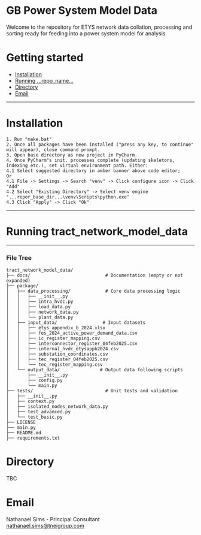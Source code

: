 GB Power System Model Data
========================

Welcome to the repository for ETYS network data collation, processing and sorting ready for feeding into a power system model for analysis.

Getting started 
=============================


- [Installation](#Installation)
- [Running ...repo_name...](#Running...repo_name...)
- [Directory](#Directory)
- [Email](#Email)

----------------------------------

# Installation
`1. Run "make.bat"`\
`2. Once all packages have been installed ("press any key, to continue" will appear), close command prompt.`\
`3. Open base directory as new project in PyCharm.`\
`4. Once PyCharm"s init. processes complete (updating skeletons, indexing etc.), set virtual environment path. Either:`\
`4.1 Select suggested directory in amber banner above code editor;`\
`Or `\
`4.1 File -> Settings -> Search "venv" -> Click configure icon -> Click "Add"`\
`4.2 Select "Existing Directory" -> Select venv engine "...repor_base_dir...\venv\Scripts\python.exe"`\
`4.3 Click "Apply" -> Click "Ok"`

----------------------------------

# Running tract_network_model_data

----------------------------------

### File Tree

```
tract_network_model_data/
├── docs/                            # Documentation (empty or not expanded)
├── package/
│   ├── data_processing/             # Core data processing logic
│   │   ├── __init__.py
│   │   ├── intra_hvdc.py
│   │   ├── load_data.py
│   │   ├── network_data.py
│   │   └── plant_data.py
│   ├── input_data/                 # Input datasets
│   │   ├── etys_appendix_b_2024.xlsx
│   │   ├── fes_2024_active_power_demand_data.csv
│   │   ├── ic_register_mapping.csv
│   │   ├── interconnector_register_04feb2025.csv
│   │   ├── internal_hvdc_etysappb2024.csv
│   │   ├── substation_coordinates.csv
│   │   ├── tec_register_04feb2025.csv
│   │   └── tec_register_mapping.csv
│   └── output_data/               # Output data following scripts
│       ├── __init__.py
│       ├── config.py
│       └── main.py
├── tests/                           # Unit tests and validation
│   ├── __init__.py
│   ├── context.py
│   ├── isolated_nodes_network_data.py
│   ├── test_advanced.py
│   └── test_basic.py
├── LICENSE
├── main.py
├── README.md
├── requirements.txt
```

# Directory
TBC

# Email
Nathanael Sims - Principal Consultant\
<nathanael.sims@tneigroup.com>